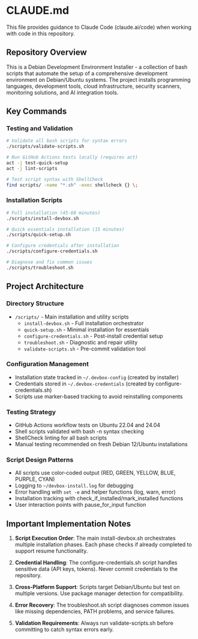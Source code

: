 # CLAUDE.md

This file provides guidance to Claude Code (claude.ai/code) when working with code in this repository.

## Repository Overview

This is a Debian Development Environment Installer - a collection of bash scripts that automate the setup of a comprehensive development environment on Debian/Ubuntu systems. The project installs programming languages, development tools, cloud infrastructure, security scanners, monitoring solutions, and AI integration tools.

## Key Commands

### Testing and Validation
```bash
# Validate all bash scripts for syntax errors
./scripts/validate-scripts.sh

# Run GitHub Actions tests locally (requires act)
act -j test-quick-setup
act -j lint-scripts

# Test script syntax with ShellCheck
find scripts/ -name "*.sh" -exec shellcheck {} \;
```

### Installation Scripts
```bash
# Full installation (45-60 minutes)
./scripts/install-devbox.sh

# Quick essentials installation (15 minutes)
./scripts/quick-setup.sh

# Configure credentials after installation
./scripts/configure-credentials.sh

# Diagnose and fix common issues
./scripts/troubleshoot.sh
```

## Project Architecture

### Directory Structure
- `/scripts/` - Main installation and utility scripts
  - `install-devbox.sh` - Full installation orchestrator
  - `quick-setup.sh` - Minimal installation for essentials
  - `configure-credentials.sh` - Post-install credential setup
  - `troubleshoot.sh` - Diagnostic and repair utility
  - `validate-scripts.sh` - Pre-commit validation tool

### Configuration Management
- Installation state tracked in `~/.devbox-config` (created by installer)
- Credentials stored in `~/.devbox-credentials` (created by configure-credentials.sh)
- Scripts use marker-based tracking to avoid reinstalling components

### Testing Strategy
- GitHub Actions workflow tests on Ubuntu 22.04 and 24.04
- Shell scripts validated with bash -n syntax checking
- ShellCheck linting for all bash scripts
- Manual testing recommended on fresh Debian 12/Ubuntu installations

### Script Design Patterns
- All scripts use color-coded output (RED, GREEN, YELLOW, BLUE, PURPLE, CYAN)
- Logging to `~/devbox-install.log` for debugging
- Error handling with `set -e` and helper functions (log, warn, error)
- Installation tracking with check_if_installed/mark_installed functions
- User interaction points with pause_for_input function

## Important Implementation Notes

1. **Script Execution Order**: The main install-devbox.sh orchestrates multiple installation phases. Each phase checks if already completed to support resume functionality.

2. **Credential Handling**: The configure-credentials.sh script handles sensitive data (API keys, tokens). Never commit credentials to the repository.

3. **Cross-Platform Support**: Scripts target Debian/Ubuntu but test on multiple versions. Use package manager detection for compatibility.

4. **Error Recovery**: The troubleshoot.sh script diagnoses common issues like missing dependencies, PATH problems, and service failures.

5. **Validation Requirements**: Always run validate-scripts.sh before committing to catch syntax errors early.